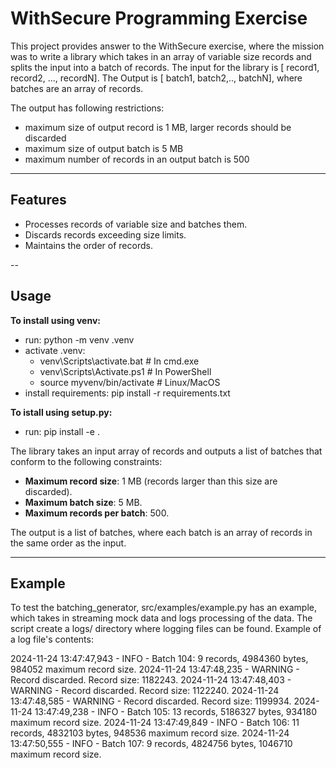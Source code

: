 # WithSecure Programming Exercise

This project provides answer to the WithSecure exercise, where the mission was to write a library which takes in an array of variable size records and splits the input into a batch of records. The input for the library is [ record1, record2, ..., recordN]. The Output is [ batch1, batch2,.., batchN], where batches are an array of records.

The output has following restrictions:

- maximum size of output record is 1 MB, larger records should be discarded
- maximum size of output batch is 5 MB
- maximum number of records in an output batch is 500

---

## Features

- Processes records of variable size and batches them.
- Discards records exceeding size limits.
- Maintains the order of records.

--

## Usage

**To install using venv:**

- run: python -m venv .venv
- activate .venv:
  - venv\Scripts\activate.bat # In cmd.exe
  - venv\Scripts\Activate.ps1 # In PowerShell
  - source myvenv/bin/activate # Linux/MacOS
- install requirements: pip install -r requirements.txt

**To istall using setup.py:**

- run: pip install -e .

The library takes an input array of records and outputs a list of batches that conform to the following constraints:

- **Maximum record size**: 1 MB (records larger than this size are discarded).
- **Maximum batch size**: 5 MB.
- **Maximum records per batch**: 500.

The output is a list of batches, where each batch is an array of records in the same order as the input.

---

## Example

To test the batching_generator, src/examples/example.py has an example, which takes in streaming mock data and logs
processing of the data. The script create a logs/ directory where logging files can be found. Example of a log file's contents:

2024-11-24 13:47:47,943 - INFO - Batch 104: 9 records, 4984360 bytes, 984052 maximum record size.
2024-11-24 13:47:48,235 - WARNING - Record discarded. Record size: 1182243.
2024-11-24 13:47:48,403 - WARNING - Record discarded. Record size: 1122240.
2024-11-24 13:47:48,585 - WARNING - Record discarded. Record size: 1199934.
2024-11-24 13:47:49,238 - INFO - Batch 105: 13 records, 5186327 bytes, 934180 maximum record size.
2024-11-24 13:47:49,849 - INFO - Batch 106: 11 records, 4832103 bytes, 948536 maximum record size.
2024-11-24 13:47:50,555 - INFO - Batch 107: 9 records, 4824756 bytes, 1046710 maximum record size.

